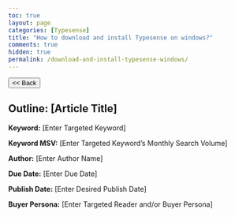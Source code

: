 ```yaml
---
toc: true
layout: page
categories: [Typesense]
title: "How to download and install Typesense on windows?"
comments: true
hidden: true
permalink: /download-and-install-typesense-windows/
---
```


<button class="back-button" onclick="window.history.back()"><< Back</button>

## Outline: [Article Title]

**Keyword:** [Enter Targeted Keyword]

**Keyword MSV:** [Enter Targeted Keyword’s Monthly Search Volume]

**Author:** [Enter Author Name]

**Due Date:** [Enter Due Date]

**Publish Date:** [Enter Desired Publish Date]

**Buyer Persona:** [Enter Targeted Reader and/or Buyer Persona]

<br>
